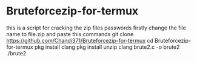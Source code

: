 # Bruteforcezip-for-termux
this is a script for cracking the zip files passwords firstly change the file name to file.zip and paste this commands
git clone https://github.com/Chandi371/Bruteforcezip-for-termux
cd Bruteforcezip-for-termux
pkg install clang
pkg install unzip
clang brute2.c -o brute2
./brute2
